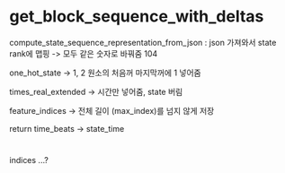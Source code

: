 # get_block_sequence_with_deltas

compute_state_sequence_representation_from_json : json 가져와서 state rank에 맵핑 -> 모두 같은 숫자로 바꿔줌 104

one_hot_state -> 1, 2 원소의 처음꺼 마지막꺼에 1 넣어줌

times_real_extended -> 시간만 넣어줌, state 버림

feature_indices -> 전체 길이 (max_index)를 넘지 않게 저장

return
time_beats -> state_time

#

indices ...? 


